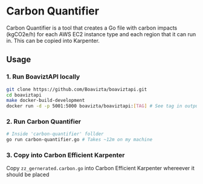 # Carbon Quantifier
Carbon Quantifier is a tool that creates a Go file with carbon impacts (kgCO2e/h) for each AWS EC2 instance type and each region that it can run in. This can be copied into Karpenter.

## Usage

### 1. Run BoaviztAPI locally
```sh
git clone https://github.com/Boavizta/boaviztapi.git
cd boaviztapi
make docker-build-development
docker run -d -p 5001:5000 boavizta/boaviztapi:[TAG] # See tag in output of 'make docker-build-development'
```

### 2. Run Carbon Quantifier
```sh
# Inside 'carbon-quantifier' follder
go run carbon-quantifier.go # Takes ~12m on my machine
```

### 3. Copy into Carbon Efficient Karpenter
Copy `zz_gernerated.carbon.go` into Carbon Efficient Karpenter whereever it should be placed